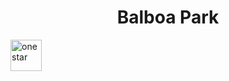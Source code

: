 <html>
<head>
    <title>Text alignment</title>
</head>
<body>
    <h1 align="center">Balboa Park</h1>
</body>

<body>

<p>
<a href="onestar.html">
<img border="0" alt="onestar" src="star1.png" width="50" height="50">
</a>
</p>

</body>
</html>
